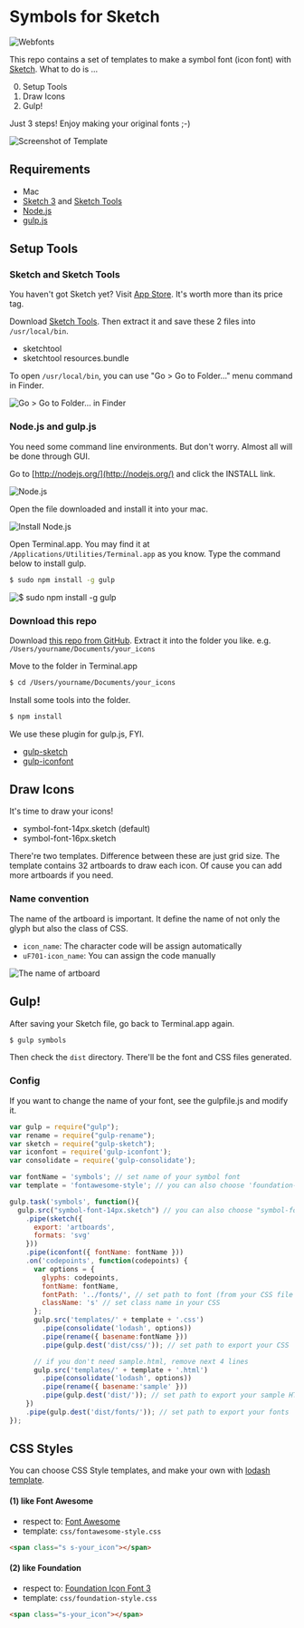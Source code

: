 # Symbols for Sketch

![Webfonts](images/webfonts.png)

This repo contains a set of templates to make a symbol font (icon font) with [Sketch](http://bohemiancoding.com/sketch). What to do is ...

0. Setup Tools
0. Draw Icons
0. Gulp!

Just 3 steps! Enjoy making your original fonts ;-)

![Screenshot of Template](images/template.png)


## Requirements

- Mac
- [Sketch 3](http://bohemiancoding.com/sketch) and [Sketch Tools](http://bohemiancoding.com/sketch/tool/)
- [Node.js](http://nodejs.org/)
- [gulp.js](http://gulpjs.com/)


## Setup Tools

### Sketch and Sketch Tools

You haven't got Sketch yet? Visit [App Store](https://itunes.apple.com/jp/app/sketch-3/id852320343?l=en&mt=12). It's worth more than its price tag.

Download [Sketch Tools](http://sketchtool.bohemiancoding.com/sketchtool-latest.zip). Then extract it and save these 2 files into `/usr/local/bin`.

- sketchtool
- sketchtool resources.bundle 

To open `/usr/local/bin`, you can use "Go > Go to Folder..." menu command in Finder.

![Go > Go to Folder... in Finder](images/finder.png)


### Node.js and gulp.js

You need some command line environments. But don't worry. Almost all will be done through GUI.

Go to [http://nodejs.org/](http://nodejs.org/) and click the INSTALL link.

![Node.js](images/nodejs.png)

Open the file downloaded and install it into your mac.

![Install Node.js](images/install-node.png)

Open Terminal.app. You may find it at `/Applications/Utilities/Terminal.app` as you know. Type the command below to install gulp.

```bash
$ sudo npm install -g gulp
```

![$ sudo npm install -g gulp](images/install-gulp.png)


### Download this repo

Download [this repo from GitHub](https://github.com/cognitom/symbols-for-sketch/archive/master.zip). Extract it into the folder you like. e.g. `/Users/yourname/Documents/your_icons`

Move to the folder in Terminal.app

```bash
$ cd /Users/yourname/Documents/your_icons
```

Install some tools into the folder.

```bash
$ npm install
```

We use these plugin for gulp.js, FYI.

- [gulp-sketch](https://github.com/cognitom/gulp-sketch)
- [gulp-iconfont](https://github.com/nfroidure/gulp-iconfont)


## Draw Icons

It's time to draw your icons!

- symbol-font-14px.sketch (default)
- symbol-font-16px.sketch

There're two templates. Difference between these are just grid size. The template contains 32 artboards to draw each icon. Of cause you can add more artboards if you need.


### Name convention

The name of the artboard is important. It define the name of not only the glyph but also the class of CSS.

- `icon_name`: The character code will be assign automatically
- `uF701-icon_name`: You can assign the code manually

![The name of artboard](images/sample.png)


## Gulp!

After saving your Sketch file, go back to Terminal.app again.

```bash
$ gulp symbols
```

Then check the `dist` directory. There'll be the font and CSS files generated.


### Config

If you want to change the name of your font, see the gulpfile.js and modify it.

```javascript
var gulp = require("gulp");
var rename = require("gulp-rename");
var sketch = require("gulp-sketch");
var iconfont = require('gulp-iconfont');
var consolidate = require('gulp-consolidate');

var fontName = 'symbols'; // set name of your symbol font
var template = 'fontawesome-style'; // you can also choose 'foundation-style'

gulp.task('symbols', function(){
  gulp.src("symbol-font-14px.sketch") // you can also choose "symbol-font-16px.sketch"
    .pipe(sketch({
      export: 'artboards',
      formats: 'svg'
    }))
    .pipe(iconfont({ fontName: fontName }))
    .on('codepoints', function(codepoints) {
      var options = {
        glyphs: codepoints,
        fontName: fontName,
        fontPath: '../fonts/', // set path to font (from your CSS file if relative)
        className: 's' // set class name in your CSS
      };
      gulp.src('templates/' + template + '.css')
        .pipe(consolidate('lodash', options))
        .pipe(rename({ basename:fontName }))
        .pipe(gulp.dest('dist/css/')); // set path to export your CSS

      // if you don't need sample.html, remove next 4 lines
      gulp.src('templates/' + template + '.html')
        .pipe(consolidate('lodash', options))
        .pipe(rename({ basename:'sample' }))
        .pipe(gulp.dest('dist/')); // set path to export your sample HTML
    })
    .pipe(gulp.dest('dist/fonts/')); // set path to export your fonts
});
```


## CSS Styles

You can choose CSS Style templates, and make your own with [lodash template](http://lodash.com/docs#template).


#### (1) like Font Awesome

- respect to: [Font Awesome](http://fontawesome.io/)
- template: `css/fontawesome-style.css`

```html
<span class="s s-your_icon"></span>
```


#### (2) like Foundation

- respect to: [Foundation Icon Font 3](http://zurb.com/playground/foundation-icon-fonts-3)
- template: `css/foundation-style.css`

```html
<span class="s-your_icon"></span>
```

